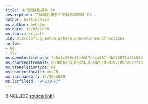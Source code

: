 ```yaml
---
title: 中的函数和操作 Q#
description: 了解编程语言中的操作和函数 Q# 。
author: bettinaheim
ms.author: beheim
ms.date: 10/07/2020
ms.topic: article
uid: microsoft.quantum.qsharp.operationsandfunctions
no-loc:
- Q#
- $$v
ms.openlocfilehash: 7a8a1c806c1fe4d17e4ca387e4bd26877af5c673
ms.sourcegitcommit: b930bb59a1ba8f41d2edc9ed98197109aa8c7f1b
ms.translationtype: MT
ms.contentlocale: zh-CN
ms.lasthandoff: 11/26/2020
ms.locfileid: "96233097"
---
```

<!---
# Operations and functions in Q#
-->

[!INCLUDE [source link](~/includes/qsharp-language/Specifications/Language/4_TypeSystem/OperationsAndFunctions.md)]

